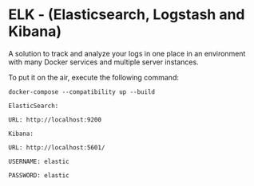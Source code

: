 # ELK - (Elasticsearch, Logstash and Kibana)

A solution to track and analyze your logs in one place in an environment with many Docker services and multiple server instances.

To put it on the air, execute the following command:

```shell
docker-compose --compatibility up --build
```

```shell
ElasticSearch:

URL: http://localhost:9200
```

```shell
Kibana:

URL: http://localhost:5601/
```

```shell
USERNAME: elastic

PASSWORD: elastic
```
